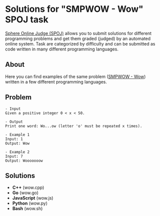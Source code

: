 # Solutions for "SMPWOW - Wow" SPOJ task

[Sphere Online Judge (SPOJ)](https://www.spoj.com/problems/classical/) allows you to submit solutions for different programming problems and get them graded (judged) by an automated online system. Task are categorized by difficulty and can be submitted as code written in many different programming languages.

## About

Here you can find examples of the same problem ([SMPWOW - Wow](https://www.spoj.com/BSCPROG/problems/SMPWOW/)) written in a few different programming languages.

## Problem

```
- Input
Given a positive integer 0 < x < 50.

- Output
Print one word: Wo...ow (letter 'o' must be repeated x times).

- Example 1
Input: 1
Output: Wow

- Example 2
Input: 7
Output: Wooooooow
```

## Solutions

- **C++** (wow.cpp)
- **Go** (wow.go)
- **JavaScript** (wow.js)
- **Python** (wow.py)
- **Bash** (wow.sh)





